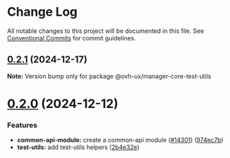 # Change Log

All notable changes to this project will be documented in this file.
See [Conventional Commits](https://conventionalcommits.org) for commit guidelines.

## [0.2.1](https://github.com/ovh/manager/compare/@ovh-ux/manager-core-test-utils@0.2.0...@ovh-ux/manager-core-test-utils@0.2.1) (2024-12-17)

**Note:** Version bump only for package @ovh-ux/manager-core-test-utils





# [0.2.0](https://github.com/ovh/manager/compare/@ovh-ux/manager-core-test-utils@0.1.0...@ovh-ux/manager-core-test-utils@0.2.0) (2024-12-12)


### Features

* **common-api-module:** create a common-api module ([#14301](https://github.com/ovh/manager/issues/14301)) ([974ec7b](https://github.com/ovh/manager/commit/974ec7bdef0017024793a4a1e2402fdaa8771d8b))
* **test-utils:** add test-utils helpers ([2b4e32e](https://github.com/ovh/manager/commit/2b4e32ed4111830e440d054a8d45da227ea4581b))
